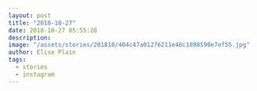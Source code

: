 ```yaml
---
layout: post
title: "2018-10-27"
date: 2018-10-27 05:55:28
description: 
image: "/assets/stories/201810/404c47a01276211e46c1898590e7ef55.jpg"
author: Elise Plain
tags: 
  - stories
  - instagram
---
```



<p></p>
